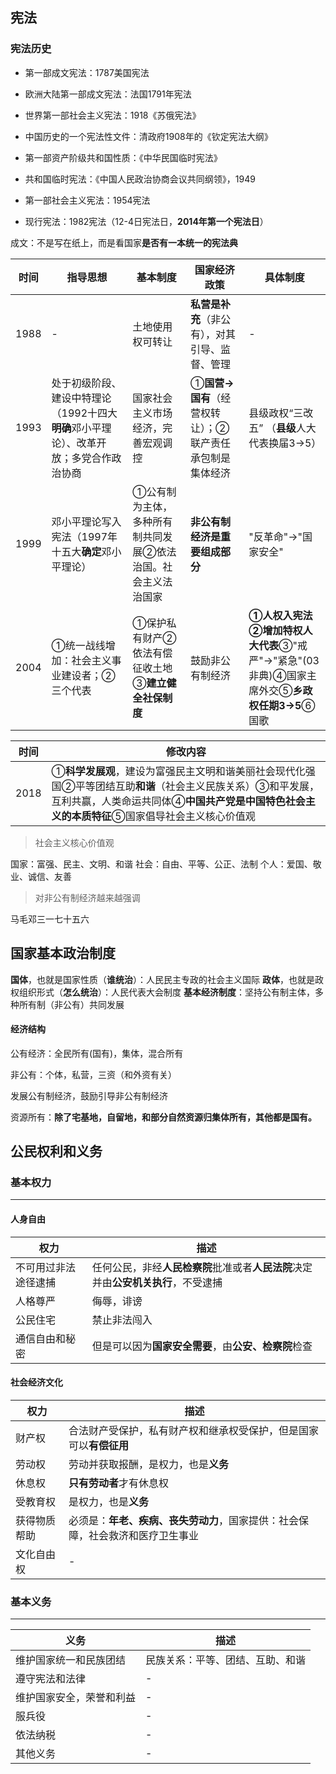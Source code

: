 ## 宪法

### 宪法历史

+ 第一部成文宪法：1787美国宪法
+ 欧洲大陆第一部成文宪法：法国1791年宪法
+ 世界第一部社会主义宪法：1918《苏俄宪法》

+ 中国历史的一个宪法性文件：清政府1908年的《钦定宪法大纲》
+ 第一部资产阶级共和国性质：《中华民国临时宪法》
+ 共和国临时宪法：《中国人民政治协商会议共同纲领》，1949
+ 第一部社会主义宪法：1954宪法
+ 现行宪法：1982宪法（12-4日宪法日，**2014年第一个宪法日**）

成文：不是写在纸上，而是看国家**是否有一本统一的宪法典**

|时间|指导思想|基本制度|国家经济政策|具体制度
|-|-|-|-|-|
|1988|-|土地使用权可转让|**私营是补充**（非公有），对其引导、监督、管理|-|
|1993|处于初级阶段、建设中特理论（1992十四大**明确**邓小平理论）、改革开放；多党合作政治协商|国家社会主义市场经济，完善宏观调控|①**国营->国有**（经营权转让）；②联产责任承包制是集体经济|县级政权“三改五” （**县级**人大代表换届3->5）|
|1999|邓小平理论写入宪法（1997年十五大**确定**邓小平理论）|①公有制为主体，多种所有制共同发展②依法治国。社会主义法治国家|**非公有制经济是重要组成部分**|"反革命"->"国家安全"|
|2004|①统一战线增加：社会主义事业建设者；②三个代表|①保护私有财产②依法有偿征收土地③**建立健全社保制度**|鼓励非公有制经济|**①人权入宪法②增加特权人大代表**③"戒严"->"紧急"(03非典)④国家主席外交⑤**乡政权任期3->5**⑥国歌|

|时间|修改内容
|-|-|
|2018|①**科学发展观**，建设为富强民主文明和谐美丽社会现代化强国②平等团结互助**和谐**（社会主义民族关系）③和平发展，互利共赢，人类命运共同体④**中国共产党是中国特色社会主义的本质特征**⑤国家倡导社会主义核心价值观

>社会主义核心价值观

国家：富强、民主、文明、和谐
社会：自由、平等、公正、法制
个人：爱国、敬业、诚信、友善

>对非公有制经济越来越强调


马毛邓三一七十五六


## 国家基本政治制度

**国体**，也就是国家性质（**谁统治**）：人民民主专政的社会主义国际
**政体**，也就是政权组织形式（**怎么统治**）：人民代表大会制度
**基本经济制度**：坚持公有制主体，多种所有制（非公有）共同发展

#### 经济结构

公有经济：全民所有(国有)，集体，混合所有

非公有：个体，私营，三资（和外资有关）

发展公有制经济，鼓励引导非公有制经济

资源所有：**除了宅基地，自留地，和部分自然资源归集体所有，其他都是国有。**

## 公民权利和义务

### 基本权力
_____

#### 人身自由

|权力|描述|
|-|-|
不可用过非法途径逮捕|任何公民，非经**人民检察院**批准或者**人民法院**决定并由**公安机关执行**，不受逮捕
人格尊严|侮辱，诽谤
公民住宅|禁止非法闯入
通信自由和秘密|但是可以因为**国家安全需要**，由**公安、检察院**检查


#### 社会经济文化

|权力|描述|
|-|-|
财产权|合法财产受保护，私有财产权和继承权受保护，但是国家可以**有偿征用**
劳动权|劳动并获取报酬，是权力，也是**义务**
休息权|**只有劳动者**才有休息权
受教育权|是权力，也是**义务**
获得物质帮助|必须是：**年老、疾病、丧失劳动力**，国家提供：社会保障，社会救济和医疗卫生事业
文化自由权|-

### 基本义务
_____


|义务|描述|
|-|-|
维护国家统一和民族团结|民族关系：平等、团结、互助、和谐
遵守宪法和法律|-|
维护国家安全，荣誉和利益|-|
服兵役|-|
依法纳税|-|
其他义务|-|